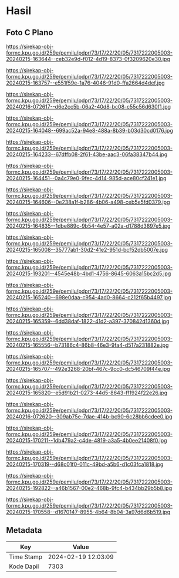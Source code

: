 # Hasil

## Foto C Plano

https://sirekap-obj-formc.kpu.go.id/259e/pemilu/pdpr/73/17/22/20/05/7317222005003-20240215-163644--ceb32e9d-f012-4d19-8373-0f3209620e30.jpg

https://sirekap-obj-formc.kpu.go.id/259e/pemilu/pdpr/73/17/22/20/05/7317222005003-20240215-163757--e551f59e-1a76-4046-91d0-ffa2664d4def.jpg

https://sirekap-obj-formc.kpu.go.id/259e/pemilu/pdpr/73/17/22/20/05/7317222005003-20240216-072617--d6e2cc5b-06a2-40d8-bc08-c55c56d630f1.jpg

https://sirekap-obj-formc.kpu.go.id/259e/pemilu/pdpr/73/17/22/20/05/7317222005003-20240215-164048--699ac52a-94e8-488a-8b39-b03d30cd0176.jpg

https://sirekap-obj-formc.kpu.go.id/259e/pemilu/pdpr/73/17/22/20/05/7317222005003-20240215-164233--67dffb08-2f61-43be-aac3-06fa38347b44.jpg

https://sirekap-obj-formc.kpu.go.id/259e/pemilu/pdpr/73/17/22/20/05/7317222005003-20240215-164451--0a4c79e0-9fec-4d14-985d-ace80cf241e1.jpg

https://sirekap-obj-formc.kpu.go.id/259e/pemilu/pdpr/73/17/22/20/05/7317222005003-20240215-164606--0e238a1f-b286-4b06-a498-ceb5e5fd0379.jpg

https://sirekap-obj-formc.kpu.go.id/259e/pemilu/pdpr/73/17/22/20/05/7317222005003-20240215-164835--1dbe889c-9b54-4e57-a02a-d1788d3897e5.jpg

https://sirekap-obj-formc.kpu.go.id/259e/pemilu/pdpr/73/17/22/20/05/7317222005003-20240215-165008--35777ab1-30d2-41e2-951d-bcf52db5007e.jpg

https://sirekap-obj-formc.kpu.go.id/259e/pemilu/pdpr/73/17/22/20/05/7317222005003-20240215-193201--4545e48b-4bd1-4756-8645-6063a15bc2d5.jpg

https://sirekap-obj-formc.kpu.go.id/259e/pemilu/pdpr/73/17/22/20/05/7317222005003-20240215-165240--698e0daa-c954-4ad0-8664-c212f65b4497.jpg

https://sirekap-obj-formc.kpu.go.id/259e/pemilu/pdpr/73/17/22/20/05/7317222005003-20240215-165359--6dd38daf-1822-41d2-a397-370842d1360d.jpg

https://sirekap-obj-formc.kpu.go.id/259e/pemilu/pdpr/73/17/22/20/05/7317222005003-20240215-165556--b73186c4-86b8-46e3-9fa4-d517a231882e.jpg

https://sirekap-obj-formc.kpu.go.id/259e/pemilu/pdpr/73/17/22/20/05/7317222005003-20240215-165707--492e3268-20bf-467c-9cc0-dc546709f44e.jpg

https://sirekap-obj-formc.kpu.go.id/259e/pemilu/pdpr/73/17/22/20/05/7317222005003-20240215-165820--e5d91b21-0273-44d5-8643-ff1924f22e26.jpg

https://sirekap-obj-formc.kpu.go.id/259e/pemilu/pdpr/73/17/22/20/05/7317222005003-20240216-072620--309ab75e-7dae-414b-bc90-6c28bb6cdee0.jpg

https://sirekap-obj-formc.kpu.go.id/259e/pemilu/pdpr/73/17/22/20/05/7317222005003-20240215-170211--1db479a2-c4de-4819-a3a5-4b0ee21408f0.jpg

https://sirekap-obj-formc.kpu.go.id/259e/pemilu/pdpr/73/17/22/20/05/7317222005003-20240215-170319--d68c01f0-011c-49bd-a5b6-d1c03fca1818.jpg

https://sirekap-obj-formc.kpu.go.id/259e/pemilu/pdpr/73/17/22/20/05/7317222005003-20240215-192822--a46b1567-00e2-468b-9fc4-b434bb29b5b8.jpg

https://sirekap-obj-formc.kpu.go.id/259e/pemilu/pdpr/73/17/22/20/05/7317222005003-20240215-170558--d1670147-8955-4b64-8b04-3a97d6d6b519.jpg


## Metadata

| Key        | Value               |
| ---------- | ------------------- |
| Time Stamp | 2024-02-19 12:03:09 |
| Kode Dapil | 7303                |



